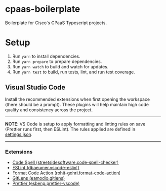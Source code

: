 # cpaas-boilerplate

Boilerplate for Cisco's CPaaS Typescript projects.

# Setup

1. Run `yarn` to install dependencies.
2. Run `yarn prepare` to prepare dependencies.
3. Run `yarn watch` to build and watch for updates.
4. Run `yarn test` to build, run tests, lint, and run test coverage.

## Visual Studio Code

Install the recommended extensions when first opening the workspace (there should be a prompt). These plugins will help maintain high code quality and consistency across the project.

---

**NOTE**: VS Code is setup to apply formatting and linting rules on save (Prettier runs first, then ESLint). The rules applied are defined in [settings.json](.vscode/settings.json).

---

### Extensions

- [Code Spell (streetsidesoftware.code-spell-checker)](https://marketplace.visualstudio.com/items?itemName=streetsidesoftware.code-spell-checker)
- [ESLint (dbaeumer.vscode-eslint)](https://marketplace.visualstudio.com/items?itemName=dbaeumer.vscode-eslint)
- [Format Code Action (rohit-gohri.format-code-action)](https://marketplace.visualstudio.com/items?itemName=rohit-gohri.format-code-action)
- [GitLens (eamodio.gitlens)](https://marketplace.visualstudio.com/items?itemName=eamodio.gitlens)
- [Prettier (esbenp.prettier-vscode)](https://marketplace.visualstudio.com/items?itemName=esbenp.prettier-vscode)
